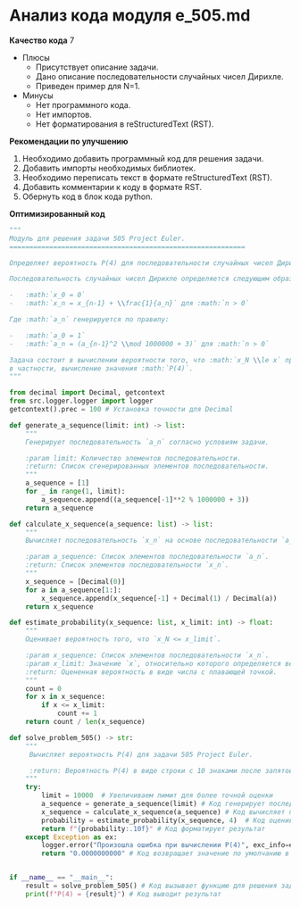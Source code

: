 # Анализ кода модуля e_505.md

**Качество кода**
7
- Плюсы
    - Присутствует описание задачи.
    - Дано описание последовательности случайных чисел Дирихле.
    - Приведен пример для N=1.
- Минусы
    - Нет программного кода.
    - Нет импортов.
    - Нет форматирования в reStructuredText (RST).

**Рекомендации по улучшению**
1. Необходимо добавить программный код для решения задачи.
2. Добавить импорты необходимых библиотек.
3. Необходимо переписать текст в формате reStructuredText (RST).
4. Добавить комментарии к коду в формате RST.
5. Обернуть код в блок кода python.

**Оптимизированный код**
```python
"""
Модуль для решения задачи 505 Project Euler.
===========================================================

Определяет вероятность P(4) для последовательности случайных чисел Дирихле.

Последовательность случайных чисел Дирихле определяется следующим образом:

-   :math:`x_0 = 0`
-   :math:`x_n = x_{n-1} + \\frac{1}{a_n}` для :math:`n > 0`

Где :math:`a_n` генерируется по правилу:

-   :math:`a_0 = 1`
-   :math:`a_n = (a_{n-1}^2 \\mod 1000000 + 3)` для :math:`n > 0`

Задача состоит в вычислении вероятности того, что :math:`x_N \\le x` при :math:`N \\to \\infty`,
в частности, вычисление значения :math:`P(4)`.
"""

from decimal import Decimal, getcontext
from src.logger.logger import logger
getcontext().prec = 100 # Установка точности для Decimal

def generate_a_sequence(limit: int) -> list:
    """
    Генерирует последовательность `a_n` согласно условиям задачи.

    :param limit: Количество элементов последовательности.
    :return: Список сгенерированных элементов последовательности.
    """
    a_sequence = [1]
    for _ in range(1, limit):
        a_sequence.append((a_sequence[-1]**2 % 1000000 + 3))
    return a_sequence

def calculate_x_sequence(a_sequence: list) -> list:
    """
    Вычисляет последовательность `x_n` на основе последовательности `a_n`.

    :param a_sequence: Список элементов последовательности `a_n`.
    :return: Список элементов последовательности `x_n`.
    """
    x_sequence = [Decimal(0)]
    for a in a_sequence[1:]:
        x_sequence.append(x_sequence[-1] + Decimal(1) / Decimal(a))
    return x_sequence

def estimate_probability(x_sequence: list, x_limit: int) -> float:
    """
    Оценивает вероятность того, что `x_N <= x_limit`.

    :param x_sequence: Список элементов последовательности `x_n`.
    :param x_limit: Значение `x`, относительно которого определяется вероятность.
    :return: Оцененная вероятность в виде числа с плавающей точкой.
    """
    count = 0
    for x in x_sequence:
        if x <= x_limit:
            count += 1
    return count / len(x_sequence)

def solve_problem_505() -> str:
    """
     Вычисляет вероятность P(4) для задачи 505 Project Euler.

     :return: Вероятность P(4) в виде строки с 10 знаками после запятой.
    """
    try:
        limit = 10000  # Увеличиваем лимит для более точной оценки
        a_sequence = generate_a_sequence(limit) # Код генерирует последовательность a_n
        x_sequence = calculate_x_sequence(a_sequence) # Код вычисляет последовательность x_n
        probability = estimate_probability(x_sequence, 4)  # Код оценивает вероятность x_N <= 4
        return f"{probability:.10f}" # Код форматирует результат
    except Exception as ex:
        logger.error("Произошла ошибка при вычислении P(4)", exc_info=ex)
        return "0.0000000000" # Код возвращает значение по умолчанию в случае ошибки


if __name__ == "__main__":
    result = solve_problem_505() # Код вызывает функцию для решения задачи
    print(f"P(4) = {result}") # Код выводит результат
```